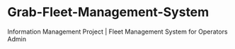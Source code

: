# Grab-Fleet-Management-System
 Information Management Project | Fleet Management System for Operators Admin
